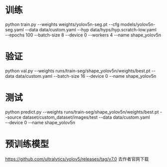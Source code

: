 

# 训练
python train.py --weights weights/yolov5n-seg.pt --cfg models/yolov5n-seg.yaml
    --data data/custom.yaml --hyp data/hyps/hyp.scratch-low.yaml \
    --epochs 100 --batch-size 8 --device 0 --workers 4 --name shape_yolov5n

# 验证
python val.py --weights runs/train-seg/shape_yolov5n/weights/best.pt --data data/custom.yaml --batch-size 16 --device 0 --name shape_yolov5n

# 测试
python predict.py --weights runs/train-seg/shape_yolov5n/weights/best.pt --source dataset/custom_dataset/images/test --data data/custom.yaml \
    --device 0 --name shape_yolov5n


# 预训练模型
https://github.com/ultralytics/yolov5/releases/tag/v7.0
去作者官网下载

